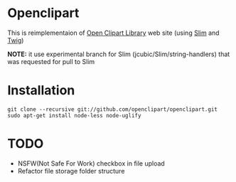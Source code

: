 # Openclipart

This is reimplementaion of [Open Clipart Library](http://openclipart.org/) web site (using [Slim](http://www.slimframework.com/) and [Twig](http://twig.sensiolabs.org/))

**NOTE:** it use experimental branch for Slim (jcubic/Slim/string-handlers) that was requested for pull to Slim

# Installation

    git clone --recursive git://github.com/openclipart/openclipart.git
    sudo apt-get install node-less node-uglify

# TODO

* NSFW(Not Safe For Work) checkbox in file upload
* Refactor file storage folder structure
